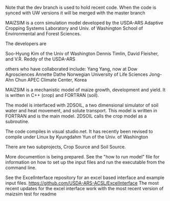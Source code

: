 Note that the dev branch is used to hold recent code. When the code is synced with UW versions it will be merged with the master branch

MAIZSIM is a corn simulation model developed by the USDA-ARS Adaptive Cropping Systems Laboratory and Univ. of Washington School of Environmental and Forest Sciences. 

The developers are 

Soo-Hyung Kim of the Univ of Washington
Dennis Timlin, David Fleisher, and V.R. Reddy of the USDA-ARS

others who have collaborated include:
Yang Yang, now at Dow Agrosciences
Annette Dathe Norwegian University of Life Sciences
Jong-Ahn Chun APEC Climate Center, Korea

MAIZSIM is a mechanistic model of maize growth, development and yield. It is written in C++ (crop) and FORTRAN (soil). 

The model is interfaced with 2DSOIL, a two dimensional simulator of soil water and heat movement, and solute transport. This model is written in FORTRAN and is the main model. 2DSOIL calls the crop model as a subroutine. 

The code compiles in visual studio.net. It has recently been revised to compile under Linux by Kyungdahm Yun of the Univ. of Washington 

There are two subprojects, Crop Source and Soil Source. 

More documention is being prepared. See the "how to run model" file for information on how to set up the input files and run the executable from the command line. 

See the ExcelInterface repository for an excel based interface and example input files.
https://github.com/USDA-ARS-ACSL/ExcelInterface
The most recent updates for the excel interface work with the most recent version of maizsim
test for readme



